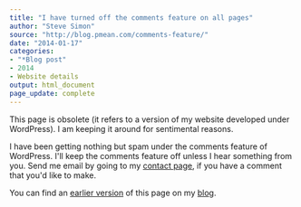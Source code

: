 ```yaml
---
title: "I have turned off the comments feature on all pages"
author: "Steve Simon"
source: "http://blog.pmean.com/comments-feature/"
date: "2014-01-17"
categories:
- "*Blog post"
- 2014
- Website details
output: html_document
page_update: complete
---
```


This page is obsolete (it refers to a version of my website developed under WordPress). I am keeping it around for sentimental reasons.

<!---more--->

I have been getting nothing but spam under the comments feature of WordPress. I'll keep the comments feature off unless I hear something from you. Send me email by going to my [contact page][sim3], if you have a comment that you'd like to make.

You can find an [earlier version][sim1] of this page on my [blog][sim2].

[sim1]: http://blog.pmean.com/comments-feature/
[sim2]: http://blog.pmean.com

[sim3]: http://www.pmean.com/contact.html

